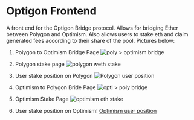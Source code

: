 # Optigon Frontend

A front end for the Optigon Bridge protocol. Allows for bridging Ether between Polygon and Optimism. Also allows users to stake eth and claim generated fees according to their share of the pool. Pictures below:

1. Polygon to Optimism Bridge Page
![poly > optimism bridge](https://user-images.githubusercontent.com/108776533/183800915-b5713a4f-e662-4772-a015-7fed3c5e9db8.PNG)

2. Polygon stake page
![polygon weth stake](https://user-images.githubusercontent.com/108776533/183808925-780d06ea-150c-4877-a884-85a102cf75ca.PNG)

3. User stake position on Polygon 
![Polygon user position](https://user-images.githubusercontent.com/108776533/183808990-c59155c2-9470-48ca-a4b3-275880c2a9b9.PNG)

4. Optimism to Polygon Bride Page
![opti > poly bridge](https://user-images.githubusercontent.com/108776533/183810236-ae43a9ce-e87a-45fd-916d-1bec6d3db73e.PNG)

5. Optimism Stake Page
![optimism eth stake](https://user-images.githubusercontent.com/108776533/183810272-31d92c06-b158-4a02-8cc3-5413f4132735.PNG)

6. User stake position on Optimism!
[Optimism user position](https://user-images.githubusercontent.com/108776533/183810386-7edf53b0-7dc6-4eb4-9db9-6c7e0cfe8cbc.PNG)
